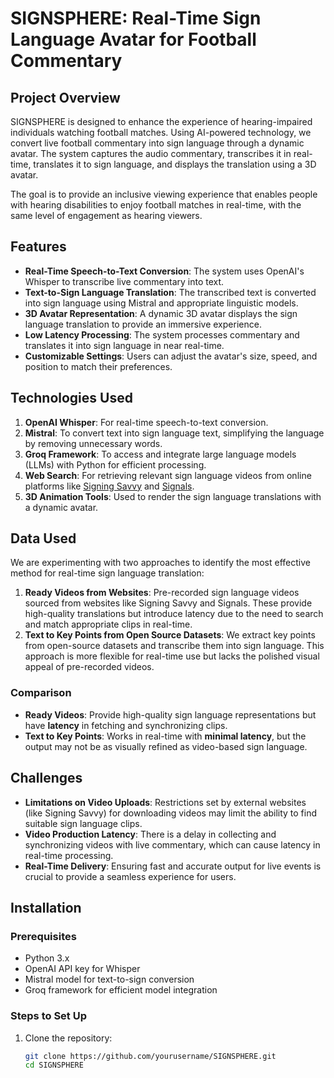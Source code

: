 # SIGNSPHERE: Real-Time Sign Language Avatar for Football Commentary

## Project Overview

SIGNSPHERE is designed to enhance the experience of hearing-impaired individuals watching football matches. Using AI-powered technology, we convert live football commentary into sign language through a dynamic avatar. The system captures the audio commentary, transcribes it in real-time, translates it to sign language, and displays the translation using a 3D avatar.

The goal is to provide an inclusive viewing experience that enables people with hearing disabilities to enjoy football matches in real-time, with the same level of engagement as hearing viewers.

## Features

- **Real-Time Speech-to-Text Conversion**: The system uses OpenAI's Whisper to transcribe live commentary into text.
- **Text-to-Sign Language Translation**: The transcribed text is converted into sign language using Mistral and appropriate linguistic models.
- **3D Avatar Representation**: A dynamic 3D avatar displays the sign language translation to provide an immersive experience.
- **Low Latency Processing**: The system processes commentary and translates it into sign language in near real-time.
- **Customizable Settings**: Users can adjust the avatar's size, speed, and position to match their preferences.

## Technologies Used

1. **OpenAI Whisper**: For real-time speech-to-text conversion.
2. **Mistral**: To convert text into sign language text, simplifying the language by removing unnecessary words.
3. **Groq Framework**: To access and integrate large language models (LLMs) with Python for efficient processing.
4. **Web Search**: For retrieving relevant sign language videos from online platforms like [Signing Savvy](https://www.signingsavvy.com) and [Signals](https://www.signals.com).
5. **3D Animation Tools**: Used to render the sign language translations with a dynamic avatar.

## Data Used

We are experimenting with two approaches to identify the most effective method for real-time sign language translation:

1. **Ready Videos from Websites**: Pre-recorded sign language videos sourced from websites like Signing Savvy and Signals. These provide high-quality translations but introduce latency due to the need to search and match appropriate clips in real-time.
2. **Text to Key Points from Open Source Datasets**: We extract key points from open-source datasets and transcribe them into sign language. This approach is more flexible for real-time use but lacks the polished visual appeal of pre-recorded videos.

### Comparison
- **Ready Videos**: Provide high-quality sign language representations but have **latency** in fetching and synchronizing clips.
- **Text to Key Points**: Works in real-time with **minimal latency**, but the output may not be as visually refined as video-based sign language.


## Challenges

- **Limitations on Video Uploads**: Restrictions set by external websites (like Signing Savvy) for downloading videos may limit the ability to find suitable sign language clips.
- **Video Production Latency**: There is a delay in collecting and synchronizing videos with live commentary, which can cause latency in real-time processing.
- **Real-Time Delivery**: Ensuring fast and accurate output for live events is crucial to provide a seamless experience for users.

## Installation

### Prerequisites
- Python 3.x
- OpenAI API key for Whisper
- Mistral model for text-to-sign conversion
- Groq framework for efficient model integration

### Steps to Set Up

1. Clone the repository:
   ```bash
   git clone https://github.com/yourusername/SIGNSPHERE.git
   cd SIGNSPHERE
